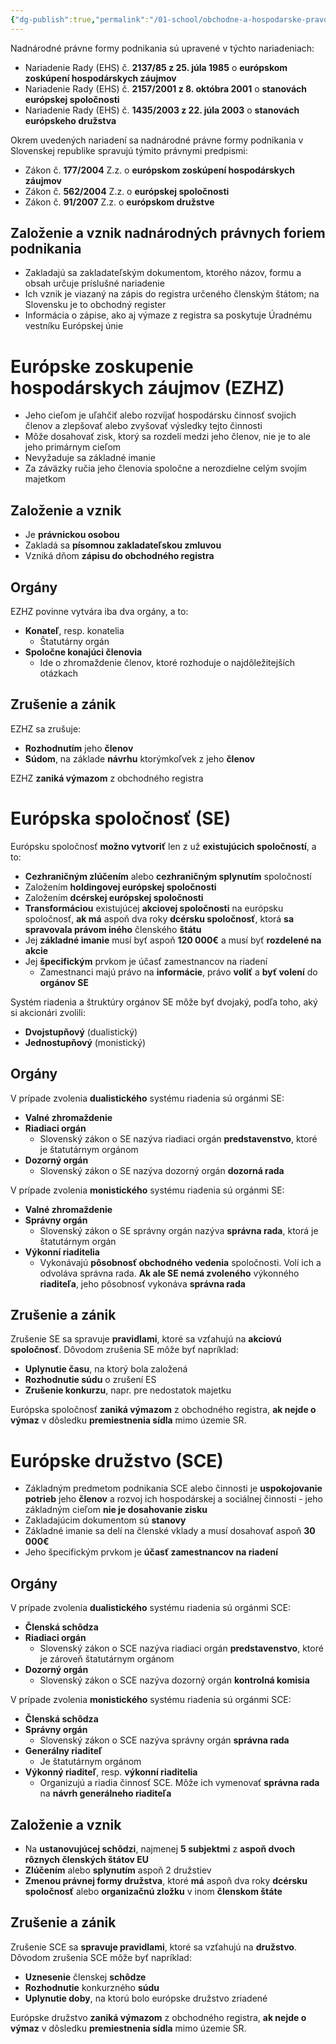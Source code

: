 ```yaml
---
{"dg-publish":true,"permalink":"/01-school/obchodne-a-hospodarske-pravo/nadnarodne-pravne-formy-podnikania/","tags":["year1","winterSemester","uniOaHPR"]}
---
```


Nadnárodné právne formy podnikania sú upravené v týchto nariadeniach:
- Nariadenie Rady (EHS) č. **2137/85 z 25. júla 1985** o **európskom zoskúpení hospodárskych záujmov**
- Nariadenie Rady (EHS) č. **2157/2001 z 8. októbra 2001** o **stanovách európskej spoločnosti**
- Nariadenie Rady (EHS) č. **1435/2003 z 22. júla 2003** o **stanovách európskeho družstva**

Okrem uvedených nariadení sa nadnárodné právne formy podnikania v Slovenskej republike spravujú týmito právnymi predpismi:
- Zákon č. **177/2004** Z.z. o **európskom zoskúpení hospodárskych záujmov**
- Zákon č. **562/2004** Z.z. o **európskej spoločnosti**
- Zákon č. **91/2007** Z.z. o **európskom družstve**

## Založenie a vznik nadnárodných právnych foriem podnikania
- Zakladajú sa zakladateľským dokumentom, ktorého názov, formu a obsah určuje príslušné nariadenie
- Ich vznik je viazaný na zápis do registra určeného členským štátom; na Slovensku je to obchodný register
- Informácia o zápise, ako aj výmaze z registra sa poskytuje Úradnému vestníku Európskej únie

# Európske zoskupenie hospodárskych záujmov (EZHZ)
- Jeho cieľom je uľahčiť alebo rozvíjať hospodársku činnosť svojich členov a zlepšovať alebo zvyšovať výsledky tejto činnosti
- Môže dosahovať zisk, ktorý sa rozdelí medzi jeho členov, nie je to ale jeho primárnym cieľom
- Nevyžaduje sa základné imanie
- Za záväzky ručia jeho členovia spoločne a nerozdielne celým svojím majetkom

## Založenie a vznik
- Je **právnickou osobou**
- Zakladá sa **písomnou zakladateľskou zmluvou**
- Vzniká dňom **zápisu do obchodného registra**

## Orgány
EZHZ povinne vytvára iba dva orgány, a to:
- **Konateľ**, resp. konatelia
	- Štatutárny orgán
- **Spoločne konajúci členovia**
	- Ide o zhromaždenie členov, ktoré rozhoduje o najdôležitejších otázkach

## Zrušenie a zánik
EZHZ sa zrušuje:
- **Rozhodnutím** jeho **členov**
- **Súdom**, na základe **návrhu** ktorýmkoľvek z jeho **členov**

EZHZ **zaniká výmazom** z obchodného registra

# Európska spoločnosť (SE)
Európsku spoločnosť **možno vytvoriť** len z už **existujúcich spoločností**, a to:
- **Cezhraničným zlúčením** alebo **cezhraničným splynutím** spoločností
- Založením **holdingovej európskej spoločnosti**
- Založením **dcérskej európskej spoločnosti**
- **Transformáciou** existujúcej **akciovej spoločnosti** na európsku spoločnosť, **ak má** aspoň dva roky **dcérsku spoločnosť**, ktorá **sa spravovala právom iného** členského **štátu**
- Jej **základné imanie** musí byť aspoň **120 000€** a musí byť **rozdelené na akcie**
- Jej **špecifickým** prvkom je účasť zamestnancov na riadení
	- Zamestnanci majú právo na **informácie**, právo **voliť** a **byť volení** do **orgánov SE**

Systém riadenia a štruktúry orgánov SE môže byť dvojaký, podľa toho, aký si akcionári zvolili:
- **Dvojstupňový** (dualistický)
- **Jednostupňový** (monistický)

## Orgány
V prípade zvolenia **dualistického** systému riadenia sú orgánmi SE:
- **Valné zhromaždenie**
- **Riadiaci orgán**
	- Slovenský zákon o SE nazýva riadiaci orgán **predstavenstvo**, ktoré je štatutárnym orgánom
- **Dozorný orgán**
	- Slovenský zákon o SE nazýva dozorný orgán **dozorná rada**

V prípade zvolenia **monistického** systému riadenia sú orgánmi SE:
- **Valné zhromaždenie**
- **Správny orgán**
	- Slovenský zákon o SE správny orgán nazýva **správna rada**, ktorá je štatutárnym orgán
- **Výkonní riaditelia**
	- Vykonávajú **pôsobnosť obchodného vedenia** spoločnosti. Volí ich a odvoláva správna rada. **Ak ale SE nemá zvoleného** výkonného **riaditeľa**, jeho pôsobnosť vykonáva **správna rada**

## Zrušenie a zánik
Zrušenie SE sa spravuje **pravidlami**, ktoré sa vzťahujú na **akciovú spoločnosť**.
Dôvodom zrušenia SE  môže byť napríklad:
- **Uplynutie času**, na ktorý bola založená
- **Rozhodnutie súdu** o zrušení ES
- **Zrušenie konkurzu**, napr. pre nedostatok majetku

Európska spoločnosť **zaniká výmazom** z obchodného registra, **ak nejde o výmaz** v dôsledku **premiestnenia sídla** mimo územie SR.

# Európske družstvo (SCE)
- Základným predmetom podnikania SCE alebo činnosti je **uspokojovanie potrieb** jeho **členov** a rozvoj ich hospodárskej a sociálnej činnosti - jeho základným cieľom **nie je dosahovanie zisku**
- Zakladajúcim dokumentom sú **stanovy**
- Základné imanie sa delí na členské vklady a musí dosahovať aspoň **30 000€**
- Jeho špecifickým prvkom je **účasť zamestnancov na riadení**

## Orgány
V prípade zvolenia **dualistického** systému riadenia sú orgánmi SCE:
- **Členská schôdza**
- **Riadiaci orgán**
	- Slovenský zákon o SCE nazýva riadiaci orgán **predstavenstvo**, ktoré je zároveň štatutárnym orgánom
- **Dozorný orgán**
	- Slovenský zákon o SCE nazýva dozorný orgán **kontrolná komisia**

V prípade zvolenia **monistického** systému riadenia sú orgánmi SCE:
- **Členská schôdza**
- **Správny orgán**
	- Slovenský zákon o SCE nazýva správny orgán **správna rada**
- **Generálny riaditeľ**
	- Je štatutárnym orgánom
- **Výkonný riaditeľ**, resp. **výkonní riaditelia**
	- Organizujú a riadia činnosť SCE. Môže ich vymenovať **správna rada** na **návrh generálneho riaditeľa**

## Založenie a vznik
- Na **ustanovujúcej schôdzi**, najmenej **5 subjektmi** z **aspoň dvoch rôznych členských štátov EU**
- **Zlúčením** alebo **splynutím** aspoň 2 družstiev
- **Zmenou právnej formy družstva**, ktoré **má** aspoň dva roky **dcérsku spoločnosť** alebo **organizačnú zložku** v inom **členskom štáte**

## Zrušenie a zánik
Zrušenie SCE sa **spravuje pravidlami**, ktoré sa vzťahujú na **družstvo**.
Dôvodom zrušenia SCE môže byť napríklad:
- **Uznesenie** členskej **schôdze**
- **Rozhodnutie** konkurzného **súdu**
- **Uplynutie doby**, na ktorú bolo európske družstvo zriadené

Európske družstvo **zaniká výmazom** z obchodného registra, **ak nejde o výmaz** v dôsledku **premiestnenia sídla** mimo územie SR.
